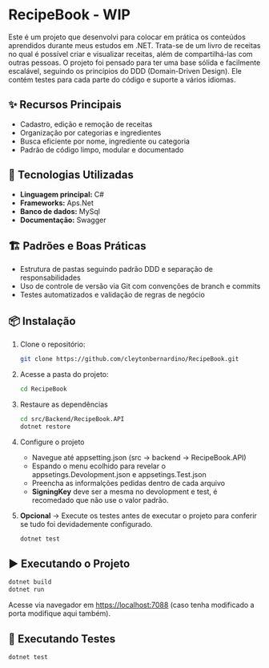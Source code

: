 ﻿# RecipeBook - WIP

Este é um projeto que desenvolvi para colocar em prática os conteúdos aprendidos durante meus estudos em .NET. Trata-se de um livro de receitas no qual é possível criar e visualizar receitas, além de compartilhá-las com outras pessoas. O projeto foi pensado para ter uma base sólida e facilmente escalável, seguindo os princípios do DDD (Domain-Driven Design). Ele contém testes para cada parte do código e suporte a vários idiomas.

## ✨ Recursos Principais

- Cadastro, edição e remoção de receitas
- Organização por categorias e ingredientes
- Busca eficiente por nome, ingrediente ou categoria
- Padrão de código limpo, modular e documentado

## 🚀 Tecnologias Utilizadas

- **Linguagem principal:** C#
- **Frameworks:** Aps.Net
- **Banco de dados:** MySql
- **Documentação:** Swagger

## 🏗️ Padrões e Boas Práticas

- Estrutura de pastas seguindo padrão DDD e separação de responsabilidades
- Uso de controle de versão via Git com convenções de branch e commits
- Testes automatizados e validação de regras de negócio

## 📦 Instalação

1. Clone o repositório:
   ```bash
   git clone https://github.com/cleytonbernardino/RecipeBook.git
   ```
2. Acesse a pasta do projeto:
   ```bash
   cd RecipeBook
   ```
3. Restaure as dependências
	```bash
	cd src/Backend/RecipeBook.API
	dotnet restore
	```
4. Configure o projeto
	- Navegue até appsetting.json (src -> backend -> RecipeBook.API)
	- Espando o menu ecolhido para revelar o appsetings.Devolopment.json e appsetings.Test.json
	- Preencha as informalções pedidas dentro de cada arquivo
	- **SigningKey** deve ser a mesma no devolopment e test, é recomedado que não use o valor padrão.

 5. **Opcional** -> Execute os testes antes de executar o projeto para conferir se tudo foi devidademente configurado.
	```bash
	dotnet test
	```

## ▶️ Executando o Projeto
```bash
dotnet build
dotnet run
```
Acesse via navegador em [https://localhost:7088](https://localhost:7088) (caso tenha modificado a porta modifique aqui também).

## 🧪 Executando Testes

```bash
dotnet test
```
